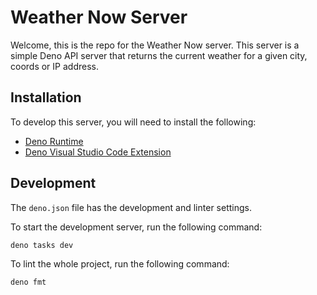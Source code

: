 # Weather Now Server

Welcome, this is the repo for the Weather Now server. This server is a simple
Deno API server that returns the current weather for a given city, coords or IP
address.

## Installation

To develop this server, you will need to install the following:

- [Deno Runtime](https://deno.land/#installation)
- [Deno Visual Studio Code Extension](https://deno.land/#installation)

## Development

The `deno.json` file has the development and linter settings.

To start the development server, run the following command:

```bash
deno tasks dev
```

To lint the whole project, run the following command:

```bash
deno fmt
```
